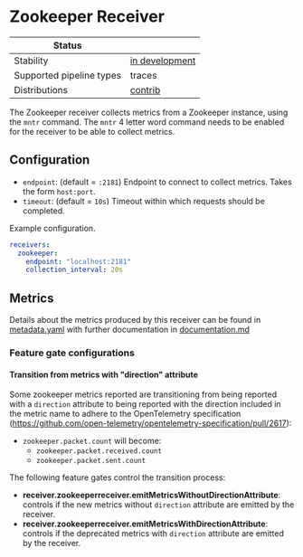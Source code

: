 # Zookeeper Receiver

| Status                   |                  |
| ------------------------ | ---------------- |
| Stability                | [in development] |
| Supported pipeline types | traces           |
| Distributions            | [contrib]        |

The Zookeeper receiver collects metrics from a Zookeeper instance, using the `mntr` command. The `mntr` 4 letter word command needs
to be enabled for the receiver to be able to collect metrics.

## Configuration

- `endpoint`: (default = `:2181`) Endpoint to connect to collect metrics. Takes the form `host:port`.
- `timeout`: (default = `10s`) Timeout within which requests should be completed.

Example configuration.

```yaml
receivers:
  zookeeper:
    endpoint: "localhost:2181"
    collection_interval: 20s
```

## Metrics

Details about the metrics produced by this receiver can be found in [metadata.yaml](./metadata.yaml) with further documentation in [documentation.md](./documentation.md)

### Feature gate configurations

#### Transition from metrics with "direction" attribute

Some zookeeper metrics reported are transitioning from being reported with
 a `direction` attribute to being reported with the
direction included in the metric name to adhere to the OpenTelemetry specification
(https://github.com/open-telemetry/opentelemetry-specification/pull/2617):

- `zookeeper.packet.count` will become:
  - `zookeeper.packet.received.count`
  - `zookeeper.packet.sent.count`

The following feature gates control the transition process:

- **receiver.zookeeperreceiver.emitMetricsWithoutDirectionAttribute**: controls if the new metrics without `direction` attribute are emitted by the receiver.
- **receiver.zookeeperreceiver.emitMetricsWithDirectionAttribute**: controls if the deprecated metrics with `direction` attribute are emitted by the receiver.

[in development]: https://github.com/open-telemetry/opentelemetry-collector#in-development
[contrib]: https://github.com/open-telemetry/opentelemetry-collector-releases/tree/main/distributions/otelcol-contrib
